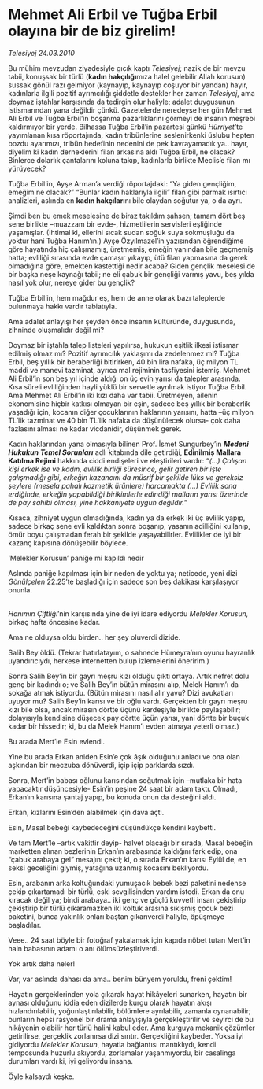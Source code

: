 # Mehmet Ali Erbil ve Tuğba Erbil olayına bir de biz girelim!

*Telesiyej 24.03.2010*

<div class="yazi"><p>Bu mühim mevzudan ziyadesiyle gıcık kaptı <i>Telesiyej</i>; nazik de bir mevzu tabii, konuşsak bir türlü (<b>kadın hakçılığı</b>mıza halel gelebilir Allah korusun) sussak gönül razı gelmiyor (kaynayıp, kaynayıp coşuyor bir yandan) hayır, kadınlarla ilgili pozitif ayrımcılığı şiddetle destekler her zaman <i>Telesiyej</i>, ama doymaz iştahlar karşısında da tedirgin olur haliyle; adalet duygusunun istismarından yana değildir çünkü. Gazetelerde neredeyse her gün Mehmet Ali Erbil ve Tuğba Erbil’in boşanma pazarlıklarını görmeyi de insanın meşrebi kaldırmıyor bir yerde. Bilhassa Tuğba Erbil’in pazartesi günkü <i>Hürriyet</i>’te yayımlanan kısa röportajında, kadın tribünlerine seslenirkenki üslubu hepten bozdu ayarımızı, tribün hedefinin nedenini de pek kavrayamadık ya.. hayır, diyelim ki kadın derneklerini filan arkasına aldı Tuğba Erbil, ne olacak? Binlerce dolarlık çantalarını koluna takıp, kadınlarla birlikte Meclis’e filan mı yürüyecek? </p>
<p>Tuğba Erbil’in, Ayşe Arman’a verdiği röportajdaki: “Ya giden gençliğim, emeğim ne olacak?” “Bunlar kadın haklarıyla ilgili” filan gibi parmak ısırtıcı analizleri, aslında en <b>kadın hakçıları</b>nı bile olaydan soğutur ya, o da ayrı. </p>
<p>Şimdi ben bu emek meselesine de biraz takıldım şahsen; tamam dört beş sene birlikte –muazzam bir evde-, hizmetlilerin servisleri eşliğinde yaşamışlar. (İhtimal ki, ellerini sıcak sudan soğuk suya sokmuşluğu da yoktur hani Tuğba Hanım’ın.) Ayşe Özyılmazel’in yazısından öğrendiğime göre hayatında hiç çalışmamış, üretmemiş, emeğin yanından bile geçmemiş hatta; evliliği sırasında evde çamaşır yıkayıp, ütü filan yapmasına da gerek olmadığına göre, emekten kastettiği nedir acaba? Giden gençlik meselesi de bir başka neşe kaynağı tabii; ne eli çabuk bir gençliği varmış yavu, beş yılda nasıl yok olur, nereye gider bu gençlik?</p>
<p>Tuğba Erbil’in, hem mağdur eş, hem de anne olarak bazı taleplerde bulunmaya hakkı vardır tabiatıyla.</p>
<p>Ama adalet anlayışı her şeyden önce insanın kültüründe, duygusunda, zihninde oluşmalıdır değil mi?</p>
<p>Doymaz bir iştahla talep listeleri yapılırsa, hukukun eşitlik ilkesi istismar edilmiş olmaz mı? Pozitif ayrımcılık yaklaşımı da zedelenmez mi? Tuğba Erbil, beş yıllık bir beraberliği bitirirken, 40 bin lira nafaka, üç milyon TL maddi ve manevi tazminat, ayrıca mal rejiminin tasfiyesini istemiş. Mehmet Ali Erbil’in son beş yıl içinde aldığı on üç evin yarısı da talepler arasında. Kısa süreli evliliğinden hayli yüklü bir servetle ayrılmak istiyor Tuğba Erbil. Ama Mehmet Ali Erbil’in iki kızı daha var tabii. Üretmeyen, ailenin ekonomisine hiçbir katkısı olmayan bir eşin, sadece beş yıllık bir beraberlik yaşadığı için, kocanın diğer çocuklarının haklarının yarısını, hatta –üç milyon TL’lik tazminat ve 40 bin TL’lik nafaka da düşünülecek olursa- çok daha fazlasını alması ne kadar vicdanidir, düşünmek gerek.</p>
<p>Kadın haklarından yana olmasıyla bilinen Prof. İsmet Sungurbey’in <b><i>Medeni Hukukun Temel Sorunları</i></b> adlı kitabında dile getirdiği, <b>Edinilmiş Mallara Katılma Rejimi</b> hakkında ciddi endişeleri ve eleştirileri vardır: “<i>(...) Çalışan kişi erkek ise ve kadın, evlilik birliği süresince, gelir getiren bir işte çalışmadığı gibi, erkeğin kazancını da müsrif bir şekilde lüks ve gereksiz şeylere (mesela pahalı kozmetik ürünlere) harcamakta (...) Evlilik sona erdiğinde, erkeğin yapabildiği birikimlerle edindiği malların yarısı üzerinde de pay sahibi olması, yine hakkaniyete uygun değildir.</i>”</p>
<p>Kısaca, zihniyet uygun olmadığında, kadın ya da erkek iki üç evlilik yapıp, sadece birkaç sene evli kaldıktan sonra boşanıp, yasanın adilliğini kullanıp, ömür boyu çalışmadan ferah bir şekilde yaşayabilirler. Evlilikler de iyi bir kazanç kapısına dönüşebilir böylece.</p>


‘Melekler Korusun’ paniğe mi kapıldı nedir
 
<p>Aslında paniğe kapılması için bir neden de yoktu ya; neticede, yeni dizi <i>Gönülçelen</i> 22.25’te başladığı için sadece son beş dakikası karşılaşıyor onunla.</p>
<p><i><br/>Hanımın Çiftliği</i>’nin karşısında yine de iyi idare ediyordu <i>Melekler Korusun, </i>birkaç hafta öncesine kadar.</p>
<p>Ama ne olduysa oldu birden.. her şey oluverdi dizide.</p>
<p>Salih Bey öldü. (Tekrar hatırlatayım, o sahnede Hümeyra’nın oyunu hayranlık uyandırıcıydı, herkese internetten bulup izlemelerini öneririm.)</p>
<p>Sonra Salih Bey’in bir gayrı meşru kızı olduğu çıktı ortaya. Artık nefret dolu genç bir kadındı o; ve Salih Bey’in bütün mirasını alıp, Melek Hanım’ı da sokağa atmak istiyordu. (Bütün mirasını nasıl alır yavu? Dizi avukatları uyuyor mu? Salih Bey’in karısı ve bir oğlu vardı. Gerçekten bir gayrı meşru kızı bile olsa, ancak mirasın dörtte üçünü kardeşiyle birlikte paylaşabilir; dolayısıyla kendisine düşecek pay dörtte üçün yarısı, yani dörtte bir buçuk kadar bir hissedir; ki, bu da Melek Hanım’ı evden atmaya yeterli olmaz.)</p>
<p>Bu arada Mert’le Esin evlendi.</p>
<p>Yine bu arada Erkan aniden Esin’e çok âşık olduğunu anladı ve ona olan aşkından bir meczuba dönüverdi, içip içip parklarda sızdı.</p>
<p>Sonra, Mert’in babası oğlunu karısından soğutmak için –mutlaka bir hata yapacaktır düşüncesiyle- Esin’in peşine 24 saat bir adam taktı. Olmadı, Erkan’ın karısına şantaj yapıp, bu konuda onun da desteğini aldı.</p>
<p>Erkan, kızlarını Esin’den alabilmek için dava açtı. </p>
<p>Esin, Masal bebeği kaybedeceğini düşündükçe kendini kaybetti. </p>
<p>Ve tam Mert’le –artık vakittir deyip- halvet olacağı bir sırada, Masal bebeğin marketten alınan bezlerinin Erkan’ın arabasında kaldığını fark edip, ona “çabuk arabaya gel” mesajını çekti; ki, o sırada Erkan’ın karısı Eylül de, en seksi geceliğini giymiş, yatağına uzanmış kocasını bekliyordu. </p>
<p>Esin, arabanın arka koltuğundaki yumuşacık bebek bezi paketini nedense çekip çıkartamadı bir türlü, eski sevgilisinden yardım istedi. Erkan da onu kıracak değil ya; bindi arabaya.. iki genç ve güçlü kuvvetli insan çekiştirip çekiştirip bir türlü çıkaramazken iki koltuk arasına sıkışmış çocuk bezi paketini, bunca yakınlık onları baştan çıkarıverdi haliyle, öpüşmeye başladılar. </p>
<p>Veee.. 24 saat böyle bir fotoğraf yakalamak için kapıda nöbet tutan Mert’in hain babasının adamı o anı ölümsüzleştiriverdi.</p>
<p>Yok artık daha neler!</p>
<p>Var, var aslında dahası da ama.. benim bünyem yoruldu, freni çektim!</p>
<p>Hayatın gerçeklerinden yola çıkarak hayat hikâyeleri sunarken, hayatın bir aynası olduğunu iddia eden dizilerde kurgu olarak hayatın akışı hızlandırılabilir, yoğunlaştırılabilir, bölümlere ayrılabilir, zamanla oynanabilir; bunların hepsi rasyonel bir drama anlayışıyla gerçekleştirilir ve seyirci de bu hikâyenin olabilir her türlü halini kabul eder. Ama kurguya mekanik çözümler getirilirse, gerçeklik zorlanırsa dizi sırıtır. Gerçekliğini kaybeder. Yoksa iyi gidiyordu <i>Melekler Korusun</i>, hayatla bağlantısı mantıklıydı, kendi temposunda huzurlu akıyordu, zorlamalar yaşanmıyordu, bir casalinga durumları vardı ki, iyi geliyordu insana.</p>
<p>Öyle kalsaydı keşke.</p></div>
